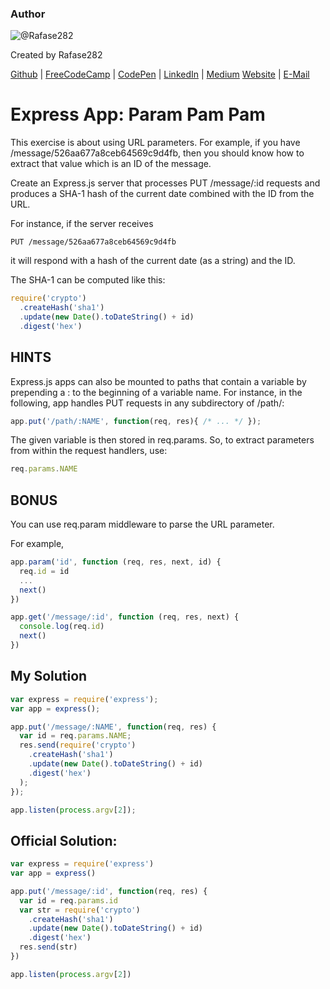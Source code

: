 ### Author

![@Rafase282](https://avatars0.githubusercontent.com/Rafase282?&s=128)

Created by Rafase282

[Github](https://github.com/Rafase282) | [FreeCodeCamp](http://www.freecodecamp.com/rafase282) | [CodePen](http://codepen.io/Rafase282/) | [LinkedIn](https://www.linkedin.com/in/rafase282) | [Medium](https://medium.com/@Rafase282) [Website](https://rafase282.github.io/) | [E-Mail](mailto:rafase282@gmail.com)

# Express App: Param Pam Pam

This exercise is about using URL parameters. For example, if you have /message/526aa677a8ceb64569c9d4fb, then you should know how to extract that value which is an ID of the message.

Create an Express.js server that processes PUT /message/:id requests and produces a SHA-1 hash of the current date combined with the ID from the URL.

For instance, if the server receives

```
PUT /message/526aa677a8ceb64569c9d4fb
```

it will respond with a hash of the current date (as a string) and the ID.

The SHA-1 can be computed like this:

```javascript
require('crypto')
  .createHash('sha1')
  .update(new Date().toDateString() + id)
  .digest('hex')
```

## HINTS

Express.js apps can also be mounted to paths that contain a variable by prepending a : to the beginning of a variable name. For instance, in the following, app handles PUT requests in any subdirectory of /path/:

```javascript
app.put('/path/:NAME', function(req, res){ /* ... */ });
```

The given variable is then stored in req.params. So, to extract parameters from within the request handlers, use:

```javascript
req.params.NAME
```

## BONUS

You can use req.param middleware to parse the URL parameter.

For example,

```javascript
app.param('id', function (req, res, next, id) {
  req.id = id
  ...
  next()
})

app.get('/message/:id', function (req, res, next) {
  console.log(req.id)
  next()
})
```

## My Solution

```javascript
var express = require('express');
var app = express();

app.put('/message/:NAME', function(req, res) {
  var id = req.params.NAME;
  res.send(require('crypto')
    .createHash('sha1')
    .update(new Date().toDateString() + id)
    .digest('hex')
  );
});

app.listen(process.argv[2]);
```

## Official Solution:

```javascript
var express = require('express')
var app = express()

app.put('/message/:id', function(req, res) {
  var id = req.params.id
  var str = require('crypto')
    .createHash('sha1')
    .update(new Date().toDateString() + id)
    .digest('hex')
  res.send(str)
})

app.listen(process.argv[2])
```
